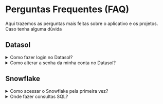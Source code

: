 # Perguntas Frequentes (FAQ)

Aqui trazemos as perguntas mais feitas sobre o aplicativo e os projetos. Caso tenha alguma dúvida

## Datasol

<details>
  <summary>Como fazer login no Datasol?</summary>
    <p>
        <span>1.</span>
        <a href='https://datasol.cassol.ind.br' target='_blank'>
            Clique e acesse a Aplicação.
        </a>
    </p>
    <p>
        <span>2.</span> Clique em "Entrar com a Microsoft" para realizar o login com a sua conta Cassol. 
        <i>Esta opção é válida APENAS para integrantes do domínio <b>"cassol.ind.br"</b>.</i>
    </p>    
    <p>
        <span>3.</span> Clique em "Entrar localmente" para realizar o login localmente.
        <i>
            Você precisa ter logado pela Microsoft uma primeira vez OU ter o seu e-mail cadastrado na base.
        </i>
    </p>
</details>

<details>
  <summary>Como alterar a senha da minha conta no Datasol?</summary>
    <p>
        <span>1.</span>
        No menu lateral do Datasol, clique no último Ícone de Pessoa com Engrenagem, em Configurações de Conta.
    </p>
    <p>
        <span>2.</span> 
        Ao aparecer o painel com suas informações, localize uma caixa de seleção escrito "Alterar senha" ao lado, Marque-a.
    </p>    
    <p>
        <span>3.</span>
        Digite sua senha atual, a nova senha que deseja e confirme-a. Ao preencher o campo, clique em "Salvar alterações"
    </p>
        <p>
        <span>4.</span>
        Você receberá um código de 8 Digitos no seu e-mail pelo próprio Datasol. Insira o código recebido no campo do código de 8 dígitos e clique em "Confirmar". 
    </p>
</details>

## Snowflake

<details>
  <summary>Como acessar o Snowflake pela primeira vez?</summary>
    <p>
        <span>1.</span>
        Solicite ao departamento de TI um acesso ao locatáriodo Snowflake <a href="https://chamados.empresascassol.com.br" target="_blank">clicando aqui.</a>
    </p>
    <p>
        <span>2.</span> 
        Com suas credenciais em mãos, <a href="https://wc18466.us-east4.gcp.snowflakecomputing.com/" target="_blank">clique aqui</a> para acessar o locatário do Snowflake e entre com elas. 
    </p>    
</details>

<details>
  <summary>Onde fazer consultas SQL?</summary>
    <p>
        <span>1.</span>
        No menu lateral à esquerda, encontre "Projects" e clique em "Worksheets".
    </p>
    <p>
        <span>2.</span> 
        No canto superior direito, clique no icone de "+" (Create SQL Worksheet).
    </p>
        <p>
        <span>3.</span> 
        Escreva as instruções SQL da base que deseja acessar e clique no botão de Start no canto superior direito.
    </p>
    <i>
        Sugestão de teste: SELECT * FROM FABRICADOS.PLANNIX.PJREGPROJETO;
    </i>
    <br />
    <br />
</details>

